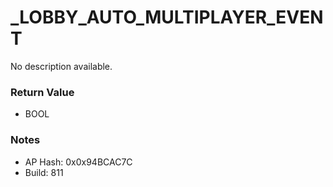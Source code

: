 # _LOBBY_AUTO_MULTIPLAYER_EVENT

No description available.

### Return Value
* BOOL

### Notes
* AP Hash: 0x0x94BCAC7C
* Build: 811

